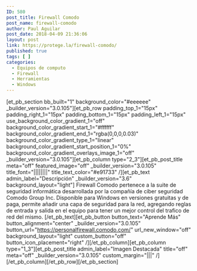 ```yaml
---
ID: 580
post_title: Firewall Comodo
post_name: firewall-comodo
author: Paul Aguilar
post_date: 2018-04-09 21:36:06
layout: post
link: https://protege.la/firewall-comodo/
published: true
tags: [ ]
categories:
  - Equipos de computo
  - Firewall
  - Herramientas
  - Windows
---
```

[et_pb_section bb_built="1" background_color="#eeeeee" \_builder\_version="3.0.105"][et_pb_row padding_top_1="15px" padding_right_1="15px" padding_bottom_1="15px" padding_left_1="15px" use_background_color_gradient_1="off" background_color_gradient_start_1="#ffffff" background_color_gradient_end_1="rgba(0,0,0,0.03)" background_color_gradient_type_1="linear" background_color_gradient_start_position_1="0%" background_color_gradient_overlays_image_1="off" \_builder\_version="3.0.105"][et_pb_column type="2_3"][et_pb_post_title meta="off" featured_image="off" \_builder\_version="3.0.105" title_font="||||||||" title_text_color="#e91733" /][et_pb_text admin_label="Descripción" \_builder\_version="3.6" background_layout="light"] Firewall Comodo pertenece a la suite de seguridad informática desarrollada por la compañía de ciber seguridad Comodo Group Inc. Disponible para Windows en versiones gratuitas y de paga, permite añadir una capa de seguridad para la red, agregando reglas de entrada y salida en el equipo para tener un mejor control del trafico de red del mismo. [/et_pb_text][et_pb_button button_text="Aprende Más" button_alignment="center" \_builder\_version="3.0.105" button_url="https://personalfirewall.comodo.com/" url_new_window="off" background_layout="light" custom_button="off" button_icon_placement="right" /][/et_pb_column][et_pb_column type="1_3"][et_pb_post_title admin_label="Imagen Destacada" title="off" meta="off" \_builder\_version="3.0.105" custom_margin="|||" /][/et_pb_column][/et_pb_row][/et_pb_section]